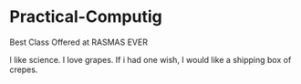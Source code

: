 # Practical-Computig
Best Class Offered at RASMAS EVER

I like science.
I love grapes.
If i had one wish,
I would like a shipping box of crepes.

